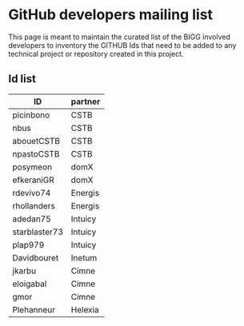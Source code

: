 # GitHub developers mailing list

This page is meant to maintain the curated list of the BIGG involved developers to inventory the GITHUB Ids that need to be added to any technical project or repository created in this project.

## Id list

| ID  | partner
| ------------- | ------------- |
| picinbono  | CSTB  |
| nbus  | CSTB  |
| abouetCSTB | CSTB |
| npastoCSTB  | CSTB  |
| posymeon | domX |
| efkeraniGR | domX |
| rdevivo74 | Energis |
| rhollanders | Energis |
| adedan75 | Intuicy |
| starblaster73 | Intuicy |
| plap979 | Intuicy |
| Davidbouret | Inetum | 
| jkarbu | Cimne |
| eloigabal | Cimne |
| gmor | Cimne |
| Plehanneur | Helexia |


